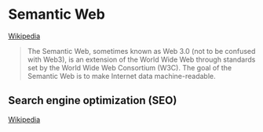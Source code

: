 # Semantic Web
[Wikipedia](https://en.wikipedia.org/wiki/Semantic_Web)

> The Semantic Web, sometimes known as Web 3.0 (not to be confused with Web3), is an extension of the World Wide Web through standards set by the World Wide Web Consortium (W3C). The goal of the Semantic Web is to make Internet data machine-readable.

## Search engine optimization (SEO)
[Wikipedia](https://en.wikipedia.org/wiki/Search_engine_optimization)
